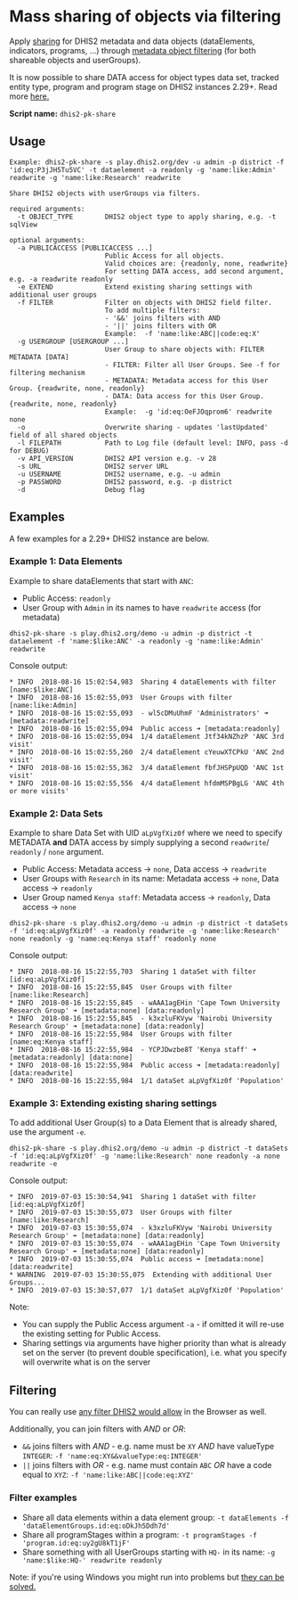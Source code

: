 # Mass sharing of objects via filtering

Apply [sharing](https://docs.dhis2.org/master/en/user/html/sharing.html)
for DHIS2 metadata and data objects (dataElements, indicators, programs, ...) through 
[metadata object filtering](https://docs.dhis2.org/master/en/developer/html/dhis2_developer_manual_full.html#webapi_metadata_object_filter)
(for both shareable objects and userGroups).

It is now possible to share DATA access for object types data set,
tracked entity type, program and program stage on DHIS2 instances 2.29+. Read more
[here.](https://docs.dhis2.org/2.29/en/user/html/sharing.html)

**Script name:** `dhis2-pk-share`

## Usage

```
Example: dhis2-pk-share -s play.dhis2.org/dev -u admin -p district -f 'id:eq:P3jJH5Tu5VC' -t dataelement -a readonly -g 'name:like:Admin' readwrite -g 'name:like:Research' readwrite

Share DHIS2 objects with userGroups via filters.

required arguments:
  -t OBJECT_TYPE        DHIS2 object type to apply sharing, e.g. -t sqlView

optional arguments:
  -a PUBLICACCESS [PUBLICACCESS ...]
                        Public Access for all objects. 
                        Valid choices are: {readonly, none, readwrite}
                        For setting DATA access, add second argument, e.g. -a readwrite readonly
  -e EXTEND             Extend existing sharing settings with additional user groups
  -f FILTER             Filter on objects with DHIS2 field filter.
                        To add multiple filters:
                        - '&&' joins filters with AND
                        - '||' joins filters with OR
                        Example:  -f 'name:like:ABC||code:eq:X'
  -g USERGROUP [USERGROUP ...]
                        User Group to share objects with: FILTER METADATA [DATA]
                        - FILTER: Filter all User Groups. See -f for filtering mechanism
                        - METADATA: Metadata access for this User Group. {readwrite, none, readonly}
                        - DATA: Data access for this User Group. {readwrite, none, readonly}
                        Example:  -g 'id:eq:OeFJOqprom6' readwrite none
  -o                    Overwrite sharing - updates 'lastUpdated' field of all shared objects
  -l FILEPATH           Path to Log file (default level: INFO, pass -d for DEBUG)
  -v API_VERSION        DHIS2 API version e.g. -v 28
  -s URL                DHIS2 server URL
  -u USERNAME           DHIS2 username, e.g. -u admin
  -p PASSWORD           DHIS2 password, e.g. -p district
  -d                    Debug flag

```

## Examples

A few examples for a 2.29+ DHIS2 instance are below.

### Example 1: Data Elements

Example to share dataElements that start with `ANC`:

* Public Access: `readonly`
* User Group with `Admin` in its names to have `readwrite` access (for metadata)

`
dhis2-pk-share -s play.dhis2.org/demo -u admin -p district -t dataelement -f 'name:$like:ANC' -a readonly -g 'name:like:Admin' readwrite 
`

Console output:

```
* INFO  2018-08-16 15:02:54,983  Sharing 4 dataElements with filter [name:$like:ANC]
* INFO  2018-08-16 15:02:55,093  User Groups with filter [name:like:Admin]
* INFO  2018-08-16 15:02:55,093  - wl5cDMuUhmF 'Administrators' ➜ [metadata:readwrite]
* INFO  2018-08-16 15:02:55,094  Public access ➜ [metadata:readonly]
* INFO  2018-08-16 15:02:55,094  1/4 dataElement Jtf34kNZhzP 'ANC 3rd visit'
* INFO  2018-08-16 15:02:55,260  2/4 dataElement cYeuwXTCPkU 'ANC 2nd visit'
* INFO  2018-08-16 15:02:55,362  3/4 dataElement fbfJHSPpUQD 'ANC 1st visit'
* INFO  2018-08-16 15:02:55,556  4/4 dataElement hfdmMSPBgLG 'ANC 4th or more visits'
```

### Example 2: Data Sets

Example to share Data Set with UID `aLpVgfXiz0f` where we need to specify METADATA **and** DATA access 
by simply supplying a second `readwrite`/ `readonly` / `none` argument.

* Public Access: Metadata access -> `none`, Data access -> `readwrite`
* User Groups with `Research` in its name: Metadata access -> `none`, Data access -> `readonly`
* User Group named `Kenya staff`: Metadata access -> `readonly`, Data access -> `none`


`
dhis2-pk-share -s play.dhis2.org/demo -u admin -p district -t dataSets -f 'id:eq:aLpVgfXiz0f' -a readonly readwrite -g 'name:like:Research' none readonly -g 'name:eq:Kenya staff' readonly none
`

Console output:

```
* INFO  2018-08-16 15:22:55,703  Sharing 1 dataSet with filter [id:eq:aLpVgfXiz0f]
* INFO  2018-08-16 15:22:55,845  User Groups with filter [name:like:Research]
* INFO  2018-08-16 15:22:55,845  - wAAA1agEHin 'Cape Town University Research Group' ➜ [metadata:none] [data:readonly]
* INFO  2018-08-16 15:22:55,845  - k3xzluFKVyw 'Nairobi University Research Group' ➜ [metadata:none] [data:readonly]
* INFO  2018-08-16 15:22:55,984  User Groups with filter [name:eq:Kenya staff]
* INFO  2018-08-16 15:22:55,984  - YCPJDwzbe8T 'Kenya staff' ➜ [metadata:readonly] [data:none]
* INFO  2018-08-16 15:22:55,984  Public access ➜ [metadata:readonly] [data:readwrite]
* INFO  2018-08-16 15:22:55,984  1/1 dataSet aLpVgfXiz0f 'Population'
```

### Example 3: Extending existing sharing settings

To add additional User Group(s) to a Data Element that is already shared, use the argument `-e`.

`
dhis2-pk-share -s play.dhis2.org/demo -u admin -p district -t dataSets -f 'id:eq:aLpVgfXiz0f' -g 'name:like:Research' none readonly -a none readwrite -e
`

Console output:

```
* INFO  2019-07-03 15:30:54,941  Sharing 1 dataSet with filter [id:eq:aLpVgfXiz0f]
* INFO  2019-07-03 15:30:55,073  User Groups with filter [name:like:Research]
* INFO  2019-07-03 15:30:55,074  - k3xzluFKVyw 'Nairobi University Research Group' ➡️️ [metadata:none] [data:readonly]
* INFO  2019-07-03 15:30:55,074  - wAAA1agEHin 'Cape Town University Research Group' ➡️️ [metadata:none] [data:readonly]
* INFO  2019-07-03 15:30:55,074  Public access ➡️️ [metadata:none] [data:readwrite]
* WARNING  2019-07-03 15:30:55,075  Extending with additional User Groups...
* INFO  2019-07-03 15:30:57,077  1/1 dataSet aLpVgfXiz0f 'Population'
```

Note: 
* You can supply the Public Access argument `-a` - if omitted it will re-use the existing setting for Public Access.
* Sharing settings via arguments have higher priority than what is already set on the server (to prevent double specification), i.e. what you specify will overwrite what is on the server

## Filtering

You can really use [any filter DHIS2 would allow]((https://docs.dhis2.org/master/en/developer/html/dhis2_developer_manual_full.html#webapi_metadata_object_filter)) in the Browser as well.

Additionally, you can join filters with *AND* or *OR*:
* `&&` joins filters with *AND* - e.g. name must be `XY` *AND* have valueType `INTEGER`: `-f 'name:eq:XY&&valueType:eq:INTEGER'`
* `||` joins filters with *OR* - e.g. name must contain `ABC` *OR* have a code equal to `XYZ`: `-f 'name:like:ABC||code:eq:XYZ'`

### Filter examples

* Share all data elements within a data element group: `-t dataElements -f 'dataElementGroups.id:eq:oDkJh5Ddh7d'`
* Share all programStages within a program: `-t programStages -f 'program.id:eq:uy2gU8kT1jF'`
* Share something with all UserGroups starting with `HQ-` in its name: `-g 'name:$like:HQ-' readwrite readonly`

Note: if you're using Windows you might run into problems but [they can be solved.](https://github.com/davidhuser/dhis2-pk/blob/master/docs/installation.md#windows)
